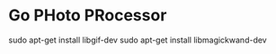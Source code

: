 Go PHoto PRocessor
==================

sudo apt-get install libgif-dev
sudo apt-get install libmagickwand-dev